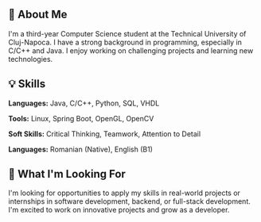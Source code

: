 ## 👋 About Me
  I'm a third-year Computer Science student at the Technical University of Cluj-Napoca. I have a strong background in programming, especially in C/C++ and Java. I enjoy working on challenging projects and learning new technologies.

## 💡 Skills
  **Languages:** Java, C/C++, Python, SQL, VHDL

  **Tools:** Linux, Spring Boot, OpenGL, OpenCV

  **Soft Skills:** Critical Thinking, Teamwork, Attention to Detail

  **Languages:** Romanian (Native), English (B1)

## 📌 What I'm Looking For
  I'm looking for opportunities to apply my skills in real-world projects or internships in software development, backend, or full-stack development. I'm excited to work on innovative projects and grow as a developer.
